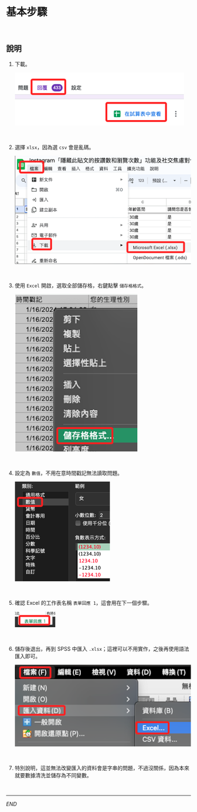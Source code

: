 # 基本步驟

<br>

## 說明

1. 下載。

    ![](images/img_01.png)

<br>

2. 選擇 `xlsx`，因為選 `csv` 會是亂碼。

    ![](images/img_02.png)

<br>

3. 使用 `Excel` 開啟，選取全部儲存格，右鍵點擊 `儲存格格式`。

    ![](images/img_03.png)

<br>

4. 設定為 `數值`，不用在意時間戳記無法讀取問題。

    ![](images/img_04.png)

<br>

5. 確認 Excel 的工作表名稱 `表單回應 1`，這會用在下一個步驟。

    ![](images/img_05.png)

<br>

6. 儲存後退出，再到 SPSS 中匯入 `.xlsx`；這裡可以不用實作，之後再使用語法匯入即可。

    ![](images/img_06.png)

<br>

7. 特別說明，這並無法改變匯入的資料會是字串的問題，不過沒關係，因為本來就要數據清洗並儲存為不同變數。

<br>

___

_END_